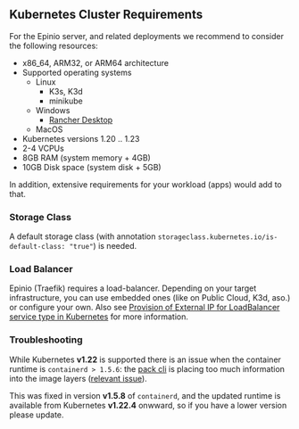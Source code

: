 ## Kubernetes Cluster Requirements

For the Epinio server, and related deployments we recommend to consider the following resources:

- x86_64, ARM32, or ARM64 architecture
- Supported operating systems
  - Linux
    - K3s, K3d
    - minikube
  - Windows
    - [Rancher Desktop](install_epinio_on_rancher_desktop.md)
  - MacOS
- Kubernetes versions 1.20 .. 1.23
- 2-4 VCPUs
- 8GB RAM (system memory + 4GB)
- 10GB Disk space (system disk + 5GB)

In addition, extensive requirements for your workload (apps) would add to that.

### Storage Class

A default storage class (with annotation `storageclass.kubernetes.io/is-default-class: "true"`) is needed.

### Load Balancer

Epinio (Traefik) requires a load-balancer. Depending on your target infrastructure, you can use embedded ones (like on Public Cloud, K3d, aso.) or configure your own.
Also see [Provision of External IP for LoadBalancer service type in Kubernetes](../howtos/02_provision_external_ip_for_local_kubernetes.md) for more information.

### Troubleshooting

While Kubernetes **v1.22** is supported there is an issue when the container runtime is `containerd > 1.5.6`: the [pack cli](https://github.com/buildpacks/pack) is placing too much information into the
image layers ([relevant issue](https://github.com/paketo-buildpacks/full-builder/issues/415)).

This was fixed in version **v1.5.8** of `containerd`, and the updated runtime is available from Kubernetes **v1.22.4** onwward, so if you have a lower version please update.
